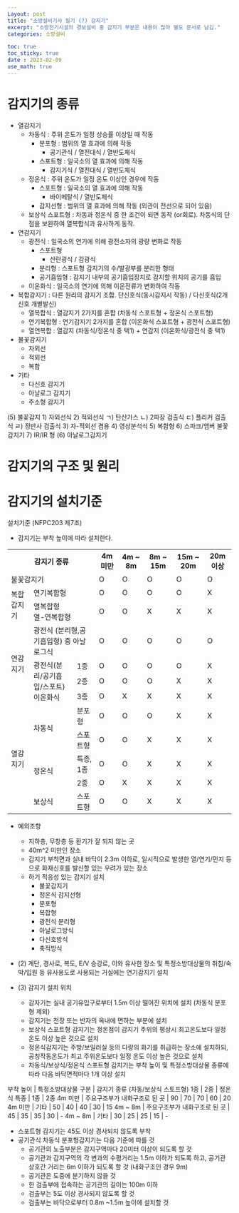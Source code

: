 ```yaml
---
Layout: post
title: "소방설비기사 필기 (?) 감지기"
excerpt: "소방전기시설의 경보설비 중 감지기 부분은 내용이 많아 별도 문서로 남김."
categories: 소방설비

toc: true
toc_sticky: true
date : 2023-02-09
use_math: true
---
```


# 감지기의 종류

- 열감지기
  - 차동식 : 주위 온도가 일정 상승률 이상일 때 작동
    - 분포형 : 범위의 열 효과에 의해 작동
      - 공기관식 / 열전대식 / 열반도체식 
    - 스포트형 : 일국소의 열 효과에 의해 작동
      - 감지기식 / 열전대식 / 열반도체식
  - 정온식 : 주위 온도가 일정 온도 이상인 경우에 작동
    - 스포트형 : 일국소의 열 효과에 의해 작동
      - 바이메탈식 / 열반도체식
    - 감지선형 : 범위의 열 효과에 의해 작동 (외관이 전선으로 되어 있음)
  - 보상식 스포트형 : 차동과 정온식 중 한 조건이 되면 동작 (or회로). 차동식의 단점을 보완하여 열복합식과 유사하게 동작.
- 연감지기
  - 광전식 : 일국소의 연기에 의해 광전소자의 광량 변화로 작동
    - 스포트형
      - 산란광식 / 감광식
    - 분리형 : 스포트형 감지기의 수/발광부를 분리한 형태
    - 공기흡입형 : 감지기 내부의 공기흡입장치로 감지할 위치의 공기를 흡입
  - 이온화식 : 일국소의 연기에 의해 이온전류가 변화하여 작동
- 복합감지기 : 다른 원리의 감지기 조합. 단신호식(동시감지시 작동) / 다신호식(2개신호 개별발신)
  - 열복합식 : 열감지기 2가지를 혼합 (차동식 스포트형 + 정온식 스포트형)
  - 연기복합형 : 연기감지기 2가지를 혼합 (이온화식 스포트형 + 광전식 스포트형)
  - 열연복합 : 열감지 (차동식/정온식 중 택1) + 연감지 (이온화식/광전식 중 택1)
- 불꽃감지기
  - 자외선
  - 적외선
  - 복합
- 기타
  - 다신호 감지기
  - 아날로그 감지기
  - 주소형 감지기


(5) 불꽃감지
    1) 자외선식
    2) 적외선식
      ㄱ) 탄산가스
      ㄴ) 2파장 검출식
      ㄷ) 플리커 검출식
      ㄹ) 정반사 검출식
    3) 자-적외선 겸용
    4) 영상분석식
    5) 복합형
    6) 스파크/앰버 불꽃감지기
    7) IR/IR 형
(6) 아날로그감지기

# 감지기의 구조 및 원리

# 감지기의 설치기준

설치기준 (NFPC203 제7조)
- 감지기는 부착 높이에 따라 설치한다.

<table>
  <tr>
    <th colspan="3"> 감지기 종류 </th> <th> 4m 미만 </th> <th> 4m ~ 8m </th> <th> 8m ~ 15m </th> <th> 15m ~ 20m </th> <th> 20m 이상 </th>
  </tr>
  <tr>
    <td colspan="3"> 불꽃감지기 </td> <td> O </td> <td> O </td> <td> O </td> <td> O </td> <td> O </td>
  </tr>
  
  <tr>
    <td rowspan="2"> 복합감지기 </td> <td colspan="2"> 연기복합형 </td> <td> O </td> <td> O </td> <td> O </td> <td> O </td> <td> X </td>
  </tr>
  <tr>
     <td colspan="2"> 열복합형 <br> 열-연복합형</td> <td> O </td> <td> O </td> <td> X </td> <td> X </td> <td> X </td>
  </tr>

  <tr>
    <td rowspan="4"> 연감지기 </td> <td colspan="2"> 광전식 (분리형,공기흡입형) 중 아날로그식 </td> <td> O </td> <td> O </td> <td> O </td> <td> O </td> <td> O </td>
  </tr>
  <tr>
    <td rowspan="3"> 광전식(분리/공기흡입/스포트) <br> 이온화식 </td> <td> 1종 </td> <td> O </td> <td> O </td> <td> O </td> <td> O </td> <td> X </td>
  </tr>
  <tr>
    <td> 2종 </td> <td> O </td> <td> O </td> <td> O </td> <td> X </td> <td> X </td>
  </tr>
  <tr>
    <td> 3종 </td> <td> O </td> <td> X </td> <td> X </td> <td> X </td> <td> X </td>
  </tr>
  <tr>
    <td rowspan="5"> 열감지기 </td> <td rowspan="2"> 차동식 </td> <td> 분포형 </td> <td> O </td> <td> O </td> <td> O </td> <td> X </td> <td> X </td>
  </tr>
  <tr> 
    <td> 스포트형 </td> <td> O </td> <td> O </td> <td> X </td> <td> X </td> <td> X </td>
  </tr>
  <tr>
    <td rowspan="2"> 정온식 </td> <td> 특종, 1종 </td> <td> O </td> <td> O </td> <td> X </td> <td> X </td> <td> X </td>
  </tr>
  <tr>
    <td> 2종 </td> <td> O </td> <td> X </td> <td> X </td> <td> X </td> <td> X </td>
  </tr>
  <tr>
    <td> 보상식 </td> <td> 스포트형 </td> <td> O </td> <td> O </td> <td> X </td> <td> X </td> <td> X </td>
  </tr>
</table>


  - 예외조항
    - 지하층, 무창층 등 환기가 잘 되지 않는 곳
    - 40m^2 미만인 장소
    - 감지기 부착면과 실내 바닥이 2.3m 이하로, 일시적으로 발생한 열/연기/먼지 등으로 화재신호를 발신할 있는 우려가 있는 장소
    - 하기 적응성 있는 감지기 설치
      - 불꽃감지기
      - 정온식 감지선형
      - 분포형
      - 복합형
      - 광전식 분리형
      - 아날로그방식
      - 다신호방식
      - 축적방식

- (2) 계단, 경사로, 복도, E/V 승강로, 이와 유사한 장소 및 특정소방대상물의 취침/숙박/입원 등 유사용도로 사용되는 거실에는 연기감지기 설치
- (3) 감지기 설치 위치
  - 감자기는 실내 공기유입구로부터 1.5m 이상 떨어진 위치에 설치 (차동식 분포형 제외)
  - 감지기는 천장 또는 반자의 옥내에 면하는 부분에 설치
  - 보상식 스포트형 감지기는 정온점이 감지기 주위의 평상시 최고온도보다 일정 온도 이상 높은 것으로 설치
  - 정온식감지기는 주방/보일러실 등의 다량의 화기를 취급하는 장소에 설치하되, 공칭작동온도가 최고 주위온도보다 일정 온도 이상 높은 것으로 설치
  - 차동식/보상식/정온식 스포트형 감지기는 부착 높이 및 특정소방대상물 종류에 따라 다음 바닥면적마다 1개 이상 설치

부착 높이 | 특정소방대상물 구분 | 감지기 종류 (차동/보상식 스토프형) 1종 | 2종 | 정온식 특종 | 1종 | 2종
4m 미만 | 주요구조부가 내화구조로 된 곳  | 90 | 70 | 70 | 60 | 20
4m 미만 | 기타 | 50 | 40 | 40 | 30 | 15
4m ~ 8m | 주요구조부가 내화구조로 된 곳 | 45 | 35 | 35 | 30 |  -
4m ~ 8m | 기타 | 30 | 25 | 25 | 15 | -

  - 스포트형 감지기는 45도 이상 경사되지 않도록 부착
  - 공기관식 차동식 분포형감지기는 다음 기준에 따를 것
    - 공기관의 노출부분은 감지구역마다 20미터 이상이 되도록 할 것
    - 공기관과 감지구역의 각 변과의 수평거리는 1.5m 이하가 되도록 하고, 공기관 상호간 거리는 6m 이하가 되도록 할 것 (내화구조인 경우 9m)
    - 공기관은 도중에 분기하지 않을 것
    - 한 검출부에 접속하는 공기관의 길이는 100m 이하
    - 검출부는 5도 이상 경사되지 않도록 할 것
    - 검출부는 바닥으로부터 0.8m ~1.5m 높이에 설치할 것
